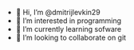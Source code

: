- 👋 Hi, I’m @dmitrijlevkin29
- 👀 I’m interested in programming
- 🌱 I’m currently learning sofware
- 💞️ I’m looking to collaborate on git

<!---
dmitrijlevkin29/dmitrijlevkin29 is a ✨ special ✨ repository because its `README.md` (this file) appears on your GitHub profile.
You can click the Preview link to take a look at your changes.
--->
